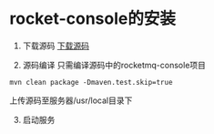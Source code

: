 # rocket-console的安装

1. 下载源码
[下载源码](https://github.com/apache/rocketmq-externals.git "下载源码")

2. 源码编译
只需编译源码中的rocketmq-console项目
```
mvn clean package -Dmaven.test.skip=true
```
上传源码至服务器/usr/local目录下

3.  启动服务
```

```
